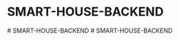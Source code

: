 ﻿# SMART-HOUSE-BACKEND
#   S M A R T - H O U S E - B A C K E N D  
 #   S M A R T - H O U S E - B A C K E N D  
 
